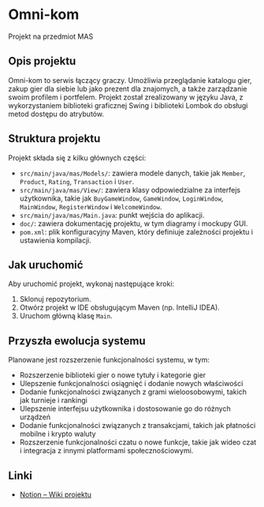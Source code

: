# Omni-kom

Projekt na przedmiot MAS

## Opis projektu

Omni-kom to serwis łączący graczy. Umożliwia przeglądanie katalogu gier, zakup gier dla siebie lub jako prezent dla znajomych, a także zarządzanie swoim profilem i portfelem. Projekt został zrealizowany w języku Java, z wykorzystaniem biblioteki graficznej Swing i biblioteki Lombok do obsługi metod dostępu do atrybutów.

## Struktura projektu

Projekt składa się z kilku głównych części:

- `src/main/java/mas/Models/`: zawiera modele danych, takie jak `Member`, `Product`, `Rating`, `Transaction` i `User`.
- `src/main/java/mas/View/`: zawiera klasy odpowiedzialne za interfejs użytkownika, takie jak `BuyGameWindow`, `GameWindow`, `LoginWindow`, `MainWindow`, `RegisterWindow` i `WelcomeWindow`.
- `src/main/java/mas/Main.java`: punkt wejścia do aplikacji.
- `doc/`: zawiera dokumentację projektu, w tym diagramy i mockupy GUI.
- `pom.xml`: plik konfiguracyjny Maven, który definiuje zależności projektu i ustawienia kompilacji.

## Jak uruchomić

Aby uruchomić projekt, wykonaj następujące kroki:

1. Sklonuj repozytorium.
2. Otwórz projekt w IDE obsługującym Maven (np. IntelliJ IDEA).
3. Uruchom główną klasę `Main`.

## Przyszła ewolucja systemu

Planowane jest rozszerzenie funkcjonalności systemu, w tym:

- Rozszerzenie biblioteki gier o nowe tytuły i kategorie gier
- Ulepszenie funkcjonalności osiągnięć i dodanie nowych właściwości
- Dodanie funkcjonalności związanych z grami wieloosobowymi, takich jak turnieje i rankingi
- Ulepszenie interfejsu użytkownika i dostosowanie go do różnych urządzeń
- Dodanie funkcjonalności związanych z transakcjami, takich jak płatności mobilne i krypto waluty
- Rozszerzenie funkcjonalności czatu o nowe funkcje, takie jak wideo czat i integracja z innymi platformami społecznościowymi.

## Linki

- [Notion – Wiki projektu](https://linden-studies.notion.site/Dokumentacja-projektu-d817bd6034264250879c01d338eab35d?pvs=4)